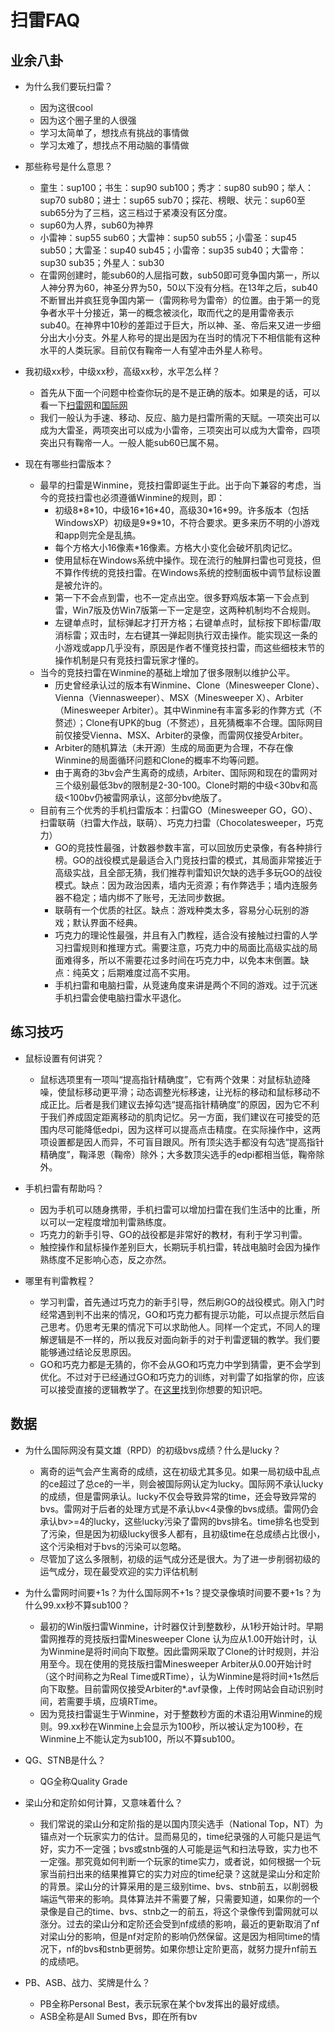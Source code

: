 # 扫雷FAQ

## 业余八卦

- 为什么我们要玩扫雷？
  - 因为这很cool
  - 因为这个圈子里的人很强
  - 学习太简单了，想找点有挑战的事情做
  - 学习太难了，想找点不用动脑的事情做
  
- 那些称号是什么意思？
  - 童生：sup100；书生：sup90 sub100；秀才：sup80 sub90；举人：sup70 sub80；进士：sup65 sub70；探花、榜眼、状元：sup60至sub65分为了三档，这三档过于紧凑没有区分度。
  - sup60为人界，sub60为神界
  - 小雷神：sup55 sub60；大雷神：sup50 sub55；小雷圣：sup45 sub50；大雷圣：sup40 sub45；小雷帝：sup35 sub40；大雷帝：sup30 sub35；外星人：sub30
  - 在雷网创建时，能sub60的人屈指可数，sub50即可竞争国内第一，所以人神分界为60，神圣分界为50，50以下没有分档。在13年之后，sub40不断冒出并疯狂竞争国内第一（雷网称号为雷帝）的位置。由于第一的竞争者水平十分接近，第一的概念被淡化，取而代之的是用雷帝表示sub40。在神界中10秒的差距过于巨大，所以神、圣、帝后来又进一步细分出大小分支。外星人称号的提出是因为在当时的情况下不相信能有这种水平的人类玩家。目前仅有鞠帝一人有望冲击外星人称号。
  
- 我初级xx秒，中级xx秒，高级xx秒，水平怎么样？
  - 首先从下面一个问题中检查你玩的是不是正确的版本。如果是的话，可以看一下[扫雷网](http://saolei.wang/Main/Index.asp)和[国际网](http://www.minesweeper.info/worldranking.html)
  - 我们一般认为手速、移动、反应、脑力是扫雷所需的天赋。一项突出可以成为大雷圣，两项突出可以成为小雷帝，三项突出可以成为大雷帝，四项突出只有鞠帝一人。一般人能sub60已属不易。

- 现在有哪些扫雷版本？
  - 最早的扫雷是Winmine，竞技扫雷即诞生于此。出于向下兼容的考虑，当今的竞技扫雷也必须遵循Winmine的规则，即：
    - 初级8\*8\*10，中级16\*16\*40，高级30\*16\*99。许多版本（包括WindowsXP）初级是9\*9\*10，不符合要求。更多来历不明的小游戏和app则完全是乱搞。
    - 每个方格大小16像素\*16像素。方格大小变化会破坏肌肉记忆。
    - 使用鼠标在Windows系统中操作。现在流行的触屏扫雷也可竞技，但不算作传统的竞技扫雷。在Windows系统的控制面板中调节鼠标设置是被允许的。
    - 第一下不会点到雷，也不一定点出空。很多野鸡版本第一下会点到雷，Win7版及仿Win7版第一下一定是空，这两种机制均不合规则。
    - 左键单点时，鼠标弹起才打开方格；右键单点时，鼠标按下即标雷/取消标雷；双击时，左右键其一弹起则执行双击操作。能实现这一条的小游戏或app几乎没有，原因是作者不懂竞技扫雷，而这些细枝末节的操作机制是只有竞技扫雷玩家才懂的。
  - 当今的竞技扫雷在Winmine的基础上增加了很多限制以维护公平。
    - 历史曾经承认过的版本有Winmine、Clone（Minesweeper Clone）、Vienna（Viennasweeper）、MSX（Minesweeper X）、Arbiter（Minesweeper Arbiter）。其中Winmine有丰富多彩的作弊方式（不赘述）；Clone有UPK的bug（不赘述），且死猜概率不合理。国际网目前仅接受Vienna、MSX、Arbiter的录像，而雷网仅接受Arbiter。
    - Arbiter的随机算法（未开源）生成的局面更为合理，不存在像Winmine的局面循环问题和Clone的概率不均等问题。
    - 由于离奇的3bv会产生离奇的成绩，Arbiter、国际网和现在的雷网对三个级别最低3bv的限制是2-30-100。Clone时期的中级<30bv和高级<100bv仍被雷网承认，这部分bv绝版了。
  - 目前有三个优秀的手机扫雷版本：扫雷GO（Minesweeper GO，GO）、扫雷联萌（扫雷大作战，联萌）、巧克力扫雷（Chocolatesweeper，巧克力）
    - GO的竞技性最强，计数器参数丰富，可以回放历史录像，有各种排行榜。GO的战役模式是最适合入门竞技扫雷的模式，其局面非常接近于高级实战，且全部无猜，我们推荐判雷知识欠缺的选手多玩GO的战役模式。缺点：因为政治因素，墙内无资源；有作弊选手；墙内连服务器不稳定；墙内绑不了账号，无法同步数据。
    - 联萌有一个优质的社区。缺点：游戏种类太多，容易分心玩别的游戏；默认界面不经典。
    - 巧克力的理论性最强，并且有入门教程，适合没有接触过扫雷的人学习扫雷规则和推理方式。需要注意，巧克力中的局面比高级实战的局面难得多，所以不需要花过多时间在巧克力中，以免本末倒置。缺点：纯英文；后期难度过高不实用。
    - 手机扫雷和电脑扫雷，从竞速角度来讲是两个不同的游戏。过于沉迷手机扫雷会使电脑扫雷水平退化。

## 练习技巧

- 鼠标设置有何讲究？
  - 鼠标选项里有一项叫“提高指针精确度”，它有两个效果：对鼠标轨迹降噪，使鼠标移动更平滑；动态调整光标移速，让光标的移动和鼠标移动不成正比。后者是我们建议去掉勾选“提高指针精确度”的原因，因为它不利于我们养成固定距离移动的肌肉记忆。另一方面，我们建议在可接受的范围内尽可能降低edpi，因为这样可以提高点击精度。在实际操作中，这两项设置都是因人而异，不可盲目跟风。所有顶尖选手都没有勾选“提高指针精确度”，鞠泽恩（鞠帝）除外；大多数顶尖选手的edpi都相当低，鞠帝除外。

- 手机扫雷有帮助吗？
  - 因为手机可以随身携带，手机扫雷可以增加扫雷在我们生活中的比重，所以可以一定程度增加判雷熟练度。
  - 巧克力的新手引导、GO的战役都是非常好的教材，有利于学习判雷。
  - 触控操作和鼠标操作差别巨大，长期玩手机扫雷，转战电脑时会因为操作熟练度不足影响心态，反之亦然。

- 哪里有判雷教程？
  - 学习判雷，首先通过巧克力的新手引导，然后刷GO的战役模式。刚入门时经常遇到判不出来的情况，GO和巧克力都有提示功能，可以点提示然后自己思考。仍思考无果的情况下可以求助他人。同样一个定式，不同人的理解逻辑是不一样的，所以我反对面向新手的对于判雷逻辑的教学。我们要能够通过结论反思原因。
  - GO和巧克力都是无猜的，你不会从GO和巧克力中学到猜雷，更不会学到优化。不过对于已经通过GO和巧克力的训练，对判雷了如指掌的你，应该可以接受直接的逻辑教学了。在[这里](https://github.com/putianyi889/Miscellaneous/blob/master/%E6%89%AB%E9%9B%B7/%E6%8A%80%E6%9C%AF%E5%B8%96.md)找到你想要的知识吧。
  
## 数据

- 为什么国际网没有莫文雄（RPD）的初级bvs成绩？什么是lucky？
  - 离奇的运气会产生离奇的成绩，这在初级尤其多见。如果一局初级中乱点的ce超过了总ce的一半，则会被国际网认定为lucky。国际网不承认lucky的成绩，但是雷网承认。lucky不仅会导致异常的time，还会导致异常的bvs。雷网对于后者的处理方式是不承认bv<4录像的bvs成绩。雷网仍会承认bv>=4的lucky，这些lucky污染了雷网的bvs排名。time排名也受到了污染，但是因为初级lucky很多人都有，且初级time在总成绩占比很小，这个污染相对于bvs的污染可以忽略。
  - 尽管加了这么多限制，初级的运气成分还是很大。为了进一步削弱初级的运气成分，现在最受欢迎的实力评估机制

- 为什么雷网时间要+1s？为什么国际网不+1s？提交录像填时间要不要+1s？为什么99.xx秒不算sub100？
  - 最初的Win版扫雷Winmine，计时器仅计到整数秒，从1秒开始计时。早期雷网推荐的竞技版扫雷Minesweeper Clone 认为应从1.00开始计时，认为Winmine是将时间向下取整。因此雷网采取了Clone的计时规则，并沿用至今。现在使用的竞技版扫雷Minesweeper Arbiter从0.00开始计时（这个时间称之为Real Time或RTime），认为Winmine是将时间+1s然后向下取整。目前雷网仅接受Arbiter的*.avf录像，上传时网站会自动识别时间，若需要手填，应填RTime。
  - 因为竞技扫雷诞生于Winmine，对于整数秒方面的术语沿用Winmine的规则。99.xx秒在Winmine上会显示为100秒，所以被认定为100秒，在Winmine上不能认定为sub100，所以不算sub100。

- QG、STNB是什么？
  - QG全称Quality Grade

- 梁山分和定阶如何计算，又意味着什么？
  - 我们常说的梁山分和定阶指的是以国内顶尖选手（National Top，NT）为锚点对一个玩家实力的估计。显而易见的，time纪录强的人可能只是运气好，实力不一定强；bvs或stnb强的人可能是运气和扫法导致，实力也不一定强。那究竟如何判断一个玩家的time实力，或者说，如何根据一个玩家当前扫出来的结果推算它的实力对应的time纪录？这就是梁山分和定阶的背景。梁山分的计算采用的是三级别time、bvs、stnb前五，以削弱极端运气带来的影响。具体算法并不需要了解，只需要知道，如果你的一个录像是自己的time、bvs、stnb之一的前五，将这个录像传到雷网就可以涨分。过去的梁山分和定阶还会受到nf成绩的影响，最近的更新取消了nf对梁山分的影响，但是nf对定阶的影响仍然保留。这是因为相同time的情况下，nf的bvs和stnb更弱势。如果你想让定阶更高，就努力提升nf前五的成绩吧。
  
- PB、ASB、战力、奖牌是什么？
  - PB全称Personal Best，表示玩家在某个bv发挥出的最好成绩。
  - ASB全称是All Sumed Bvs，即在所有bv
